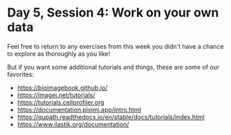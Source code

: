 # Day 5, Session 4: Work on your own data

Feel free to return to any exercises from this week you didn't have a chance to explore as thoroughly as you like!

But if you want some additional tutorials and things, these are some of our favorites:

- https://bioimagebook.github.io/ 
- https://imagej.net/tutorials/
- https://tutorials.cellprofiler.org
- https://documentation.piximi.app/intro.html
- https://qupath.readthedocs.io/en/stable/docs/tutorials/index.html
- https://www.ilastik.org/documentation/
